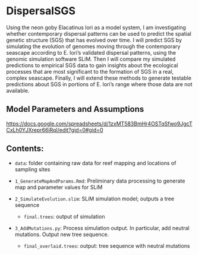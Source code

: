 # DispersalSGS

Using the neon goby Elacatinus lori as a model system, I am investigating whether contemporary dispersal patterns can be used to predict the spatial genetic structure (SGS) that has evolved over time. I will predict SGS by simulating the evolution of genomes moving through the contemporary seascape according to E. lori’s validated dispersal patterns, using the genomic simulation software SLiM. Then I will compare my simulated predictions to empirical SGS data to gain insights about the ecological processes that are most significant to the formation of SGS in a real, complex seascape. Finally, I will extend these methods to generate testable predictions about SGS in portions of E. lori’s range where those data are not available.

## Model Parameters and Assumptions
https://docs.google.com/spreadsheets/d/1zxMT583BmHr4OSTqSfwo9JgcTCxLh0YJXrepr66iRqI/edit?gid=0#gid=0

## Contents:
- `data`: folder containing raw data for reef mapping and locations of sampling sites

- `1_GenerateMapAndParams.Rmd`: Preliminary data processing to generate map and parameter values for SLiM

- `2_SimulateEvolution.slim`: SLiM simulation model; outputs a tree sequence
    - `final.trees`: output of simulation

- `3_AddMutations.py`: Process simulation output. In particular, add neutral mutations. Output new tree sequence.
    - `final_overlaid.trees`: output: tree sequence with neutral mutations
